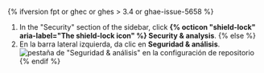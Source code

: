 {% ifversion fpt or ghec or ghes > 3.4 or ghae-issue-5658 %}
1. In the "Security" section of the sidebar, click **{% octicon "shield-lock" aria-label="The shield-lock icon" %} Security & analysis**.
{% else %}
1. En la barra lateral izquierda, da clic en **Seguridad & análisis**. ![pestaña de "Seguridad & análisis" en la configuración de repositorio](/assets/images/help/repository/security-and-analysis-tab.png)
{% endif %}
